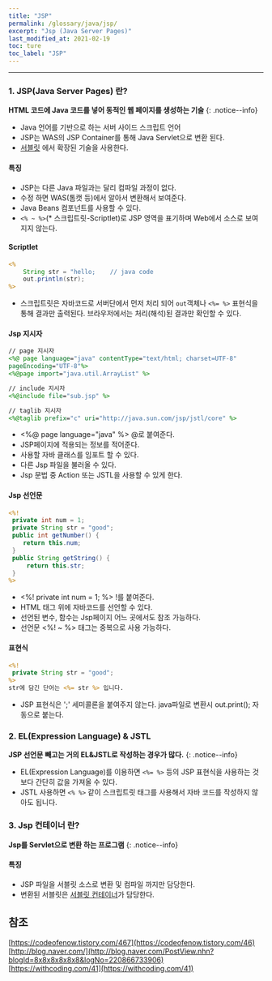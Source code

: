```yaml
---
title: "JSP"
permalink: /glossary/java/jsp/
excerpt: "Jsp (Java Server Pages)"
last_modified_at: 2021-02-19
toc: ture
toc_label: "JSP"
---
```


---

### 1. JSP(Java Server Pages) 란?

**HTML 코드에 Java 코드를 넣어 동적인 웹 페이지를 생성하는 기술**
{: .notice--info}

- Java 언어를 기반으로 하는 서버 사이드 스크립트 언어
- JSP는 WAS의 JSP Container를 통해 Java Servlet으로 변환 된다.
- [서블릿][servlet] 에서 확장된 기술을 사용한다.

#### 특징
- JSP는 다른 Java 파일과는 달리 컴파일 과정이 없다.
- 수정 하면 WAS(톰캣 등)에서 알아서 변환해서 보여준다.
- Java Beans 컴포넌트를 사용할 수 있다.
- `<% ~ %>`(* 스크립트릿-Scriptlet)로 JSP 영역을 표기하며 Web에서 소스로 보여지지 않는다.

#### Scriptlet 
```jsp
<%
    String str = "hello;    // java code
    out.println(str);
%>
```
- 스크립트릿은 자바코드로 서버단에서 먼저 처리 되어 `out`객체나 `<%= %>` 표현식을 통해
결과만 출력된다. 브라우저에서는 처리(해석)된 결과만 확인할 수 있다.

#### Jsp 지시자

```jsp
// page 지시자
<%@ page language="java" contentType="text/html; charset=UTF-8" 
pageEncoding="UTF-8"%>
<%@page import="java.util.ArrayList" %>

// include 지시자
<%@include file="sub.jsp" %>

// taglib 지시자
<%@taglib prefix="c" uri="http://java.sun.com/jsp/jstl/core" %>
```
- <%@ page language="java" %> @로 붙여준다.
- JSP페이지에 적용되는 정보를 적어준다.
- 사용할 자바 클래스를 임포트 할 수 있다.
- 다른 Jsp 파일을 불러올 수 있다.
- Jsp 문법 중 Action 또는 JSTL을 사용할 수 있게 한다.

#### Jsp 선언문

```jsp
<%!
 private int num = 1;
 private String str = "good";
 public int getNumber() {
    return this.num;
 } 
 public String getString() {
     return this.str;
 } 
%>
```

- <%! private int num = 1; %> !를 붙여준다.
- HTML 태그 위에 자바코드를 선언할 수 있다.
- 선언된 변수, 함수는 Jsp페이지 어느 곳에서도 참조 가능하다. 
- 선언문 <%! ~ %> 태그는 중복으로 사용 가능하다.

#### 표현식

```jsp
<%!
 private String str = "good";
%>
str에 담긴 단어는 <%= str %> 입니다.
```

- JSP 표현식은 ';' 세미콜론을 붙여주지 않는다. java파일로 변환시 out.print(); 자동으로 붙는다.


### 2. EL(Expression Language) & JSTL

**JSP 선언문 빼고는 거의 EL&JSTL로 작성하는 경우가 많다.**
{: .notice--info}

- EL(Expression Language)를 이용하면 `<%= %>` 등의 JSP 표현식을 사용하는 것보다 간단히
값을 가져올 수 있다.
- JSTL 사용하면 `<% %>` 같이 스크립트릿 태그를 사용해서 자바 코드를 작성하지 않아도 됩니다.



### 3. Jsp 컨테이너 란?
**Jsp를 Servlet으로 변환 하는 프로그램**
{: .notice--info}

#### 특징
- JSP 파일을 서블릿 소스로 변환 및 컴파일 까지만 담당한다.
- 변환된 서블릿은 [서블릿 컨테이너](/glossary/java/servlet/#2-서블릿-컨테이너-란)가 담당한다.

## 참조
[https://codeofenow.tistory.com/467](https://codeofenow.tistory.com/46) <br>
[http://blog.naver.com/](http://blog.naver.com/PostView.nhn?blogId=8x8x8x8x8x8&logNo=220866733906)<br>
[https://withcoding.com/41](https://withcoding.com/41)

<!--링크 참조-->

[servlet]: /glossary/java/servlet/ "Servlet"